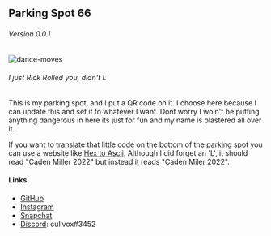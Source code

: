 ## Parking Spot 66 
###### Version 0.0.1

![dance-moves](https://user-images.githubusercontent.com/68567525/130696513-93bf59f1-67d6-4271-8fd3-3f3f0b01cbf8.gif)

###### I just Rick Rolled you, didn't I.

This is my parking spot, and I put a QR code on it. I choose here because I can update this and set it to whatever I want. Dont worry I woln't be putting anything dangerous in here its just for fun and my name is plastered all over it. <br>

If you want to translate that little code on the bottom of the parking spot you can use a website like [Hex to Ascii](https://www.rapidtables.com/convert/number/hex-to-ascii.html). Although I did forget an 'L', it should read "Caden Miller 2022" but instead it reads "Caden Miler 2022".

#### Links
- [GitHub](https://github.com/cullvox)
- [Instagram](https://instagram.com/caden_c_miller)
- [Snapchat](https://www.snapchat.com/add/steakisawake)
- [Discord](https://discord.com): cullvox#3452


